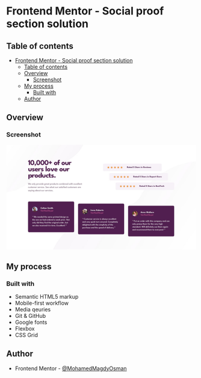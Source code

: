 # Frontend Mentor - Social proof section solution

## Table of contents

- [Frontend Mentor - Social proof section solution](#frontend-mentor---social-proof-section-solution)
  - [Table of contents](#table-of-contents)
  - [Overview](#overview)
    - [Screenshot](#screenshot)
  - [My process](#my-process)
    - [Built with](#built-with)
  - [Author](#author)

## Overview

### Screenshot

![](./design/desktop-design.jpg)

## My process

### Built with

- Semantic HTML5 markup
- Mobile-first workflow
- Media qeuries
- Git & GitHub
- Google fonts
- Flexbox
- CSS Grid

## Author

- Frontend Mentor - [@MohamedMagdyOsman](https://www.frontendmentor.io/profile/MohamedMagdyOsman)
